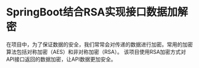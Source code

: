 # SpringBoot结合RSA实现接口数据加解密
在项目中，为了保证数据的安全，我们常常会对传递的数据进行加密。常用的加密算法包括对称加密（AES）和非对称加密（RSA）。
该项目使用RSA加密方式对API接口返回的数据加密，让API数据更加安全。